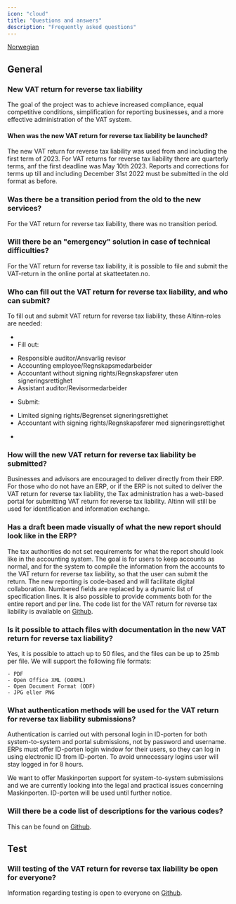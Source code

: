 ```yaml
---
icon: "cloud"
title: "Questions and answers"
description: "Frequently asked questions"
---
```


[Norwegian](https://skatteetaten.github.io/mva-meldingen/omvendt/faq/)

## General

### New VAT return for reverse tax liability

The goal of the project was to achieve increased compliance, equal competitive conditions, simplification for reporting businesses, and a more effective administration of the VAT system.

#### When was the new VAT return for reverse tax liability be launched?

The new VAT return for reverse tax liability was used from and including the first term of 2023. For VAT returns for reverse tax liability there are quarterly terms, anf the first deadline was May 10th 2023. Reports and corrections for terms up till and including December 31st 2022 must be submitted in the old format as before.

### Was there be a transition period from the old to the new services?

For the VAT return for reverse tax liability, there was no transition period.

### Will there be an "emergency" solution in case of technical difficulties?

For the VAT return for reverse tax liability, it is possible to file and submit the VAT-return in the online portal at skatteetaten.no.

### Who can fill out the VAT return for reverse tax liability, and who can submit?

To fill out and submit VAT return for reverse tax liability, these Altinn-roles are needed:

-
- Fill out:

* Responsible auditor/Ansvarlig revisor
* Accounting employee/Regnskapsmedarbeider
* Accountant without signing rights/Regnskapsfører uten signeringsrettighet
* Assistant auditor/Revisormedarbeider

- Submit:

* Limited signing rights/Begrenset signeringsrettighet
* Accountant with signing rights/Regnskapsfører med signeringsrettighet

-

### How will the new VAT return for reverse tax liability be submitted?

Businesses and advisors are encouraged to deliver directly from their ERP. For those who do not have an ERP, or if the ERP is not suited to deliver the VAT return for reverse tax liability, the Tax administration has a web-based portal for submitting VAT return for reverse tax liability. Altinn will still be used for identification and information exchange.

### Has a draft been made visually of what the new report should look like in the ERP?

The tax authorities do not set requirements for what the report should look like in the accounting system. The goal is for users to keep accounts as normal, and for the system to compile the information from the accounts to the VAT return for reverse tax liability, so that the user can submit the return.
The new reporting is code-based and will facilitate digital collaboration. Numbered fields are replaced by a dynamic list of specification lines. It is also possible to provide comments both for the entire report and per line. The code list for the VAT return for reverse tax liability is available on [Github](https://skatteetaten.github.io/mva-meldingen/omvendt_eng/informasjonsmodell/#encoding).

### Is it possible to attach files with documentation in the new VAT return for reverse tax liability?

Yes, it is possible to attach up to 50 files, and the files can be up to 25mb per file.
We will support the following file formats:

    - PDF
    - Open Office XML (OOXML)
    - Open Document Format (ODF)
    - JPG eller PNG

### What authentication methods will be used for the VAT return for reverse tax liability submissions?

Authentication is carried out with personal login in ID-porten for both system-to-system and portal submissions, not by password and username. ERPs must offer ID-porten login window for their users, so they can log in using electronic ID from ID-porten. To avoid unnecessary logins user will stay logged in for 8 hours.

We want to offer Maskinporten support for system-to-system submissions and we are currently looking into the legal and practical issues concerning Maskinporten. ID-porten will be used until further notice.

### Will there be a code list of descriptions for the various codes?

This can be found on [Github](https://skatteetaten.github.io/mva-meldingen/omvendt_eng/informasjonsmodell/#encoding).


## Test

### Will testing of the VAT return for reverse tax liability be open for everyone?

Information regarding testing is open to everyone on [Github](https://skatteetaten.github.io/mva-meldingen/omvendt_eng/test).
